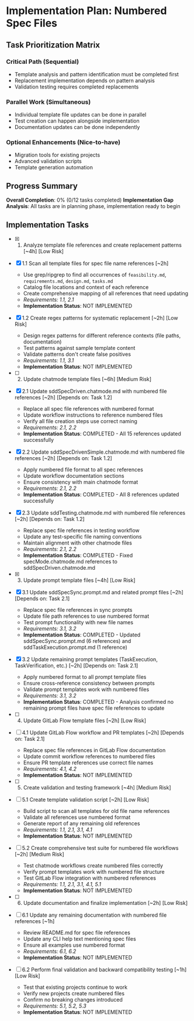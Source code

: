 # Implementation Plan: Numbered Spec Files

## Task Prioritization Matrix

### Critical Path (Sequential)
- Template analysis and pattern identification must be completed first
- Replacement implementation depends on pattern analysis
- Validation testing requires completed replacements

### Parallel Work (Simultaneous)
- Individual template file updates can be done in parallel
- Test creation can happen alongside implementation
- Documentation updates can be done independently

### Optional Enhancements (Nice-to-have)
- Migration tools for existing projects
- Advanced validation scripts
- Template generation automation

## Progress Summary
**Overall Completion**: 0% (0/12 tasks completed)
**Implementation Gap Analysis**: All tasks are in planning phase, implementation ready to begin

## Implementation Tasks

- [x] 1. Analyze template file references and create replacement patterns [~4h] [Low Risk]
- [x] 1.1 Scan all template files for spec file name references [~2h]
  - Use grep/ripgrep to find all occurrences of `feasibility.md`, `requirements.md`, `design.md`, `tasks.md`
  - Catalog file locations and context of each reference
  - Create comprehensive mapping of all references that need updating
  - _Requirements: 1.1, 2.1_
  - **Implementation Status**: NOT IMPLEMENTED

- [x] 1.2 Create regex patterns for systematic replacement [~2h] [Low Risk]
  - Design regex patterns for different reference contexts (file paths, documentation)
  - Test patterns against sample template content
  - Validate patterns don't create false positives
  - _Requirements: 1.1, 3.1_
  - **Implementation Status**: NOT IMPLEMENTED

- [ ] 2. Update chatmode template files [~6h] [Medium Risk]
- [x] 2.1 Update sddSpecDriven.chatmode.md with numbered file references [~2h] [Depends on: Task 1.2]
  - Replace all spec file references with numbered format
  - Update workflow instructions to reference numbered files
  - Verify all file creation steps use correct naming
  - _Requirements: 2.1, 2.2_
  - **Implementation Status**: COMPLETED - All 15 references updated successfully

- [x] 2.2 Update sddSpecDrivenSimple.chatmode.md with numbered file references [~2h] [Depends on: Task 1.2]
  - Apply numbered file format to all spec references
  - Update workflow documentation sections
  - Ensure consistency with main chatmode format
  - _Requirements: 2.1, 2.2_
  - **Implementation Status**: COMPLETED - All 8 references updated successfully

- [x] 2.3 Update sddTesting.chatmode.md with numbered file references [~2h] [Depends on: Task 1.2]
  - Replace spec file references in testing workflow
  - Update any test-specific file naming conventions
  - Maintain alignment with other chatmode files
  - _Requirements: 2.1, 2.2_
  - **Implementation Status**: COMPLETED - Fixed specMode.chatmode.md references to sddSpecDriven.chatmode.md

- [x] 3. Update prompt template files [~4h] [Low Risk]
- [x] 3.1 Update sddSpecSync.prompt.md and related prompt files [~2h] [Depends on: Task 2.1]
  - Replace spec file references in sync prompts
  - Update file path references to use numbered format
  - Test prompt functionality with new file names
  - _Requirements: 3.1, 3.2_
  - **Implementation Status**: COMPLETED - Updated sddSpecSync.prompt.md (6 references) and sddTaskExecution.prompt.md (1 reference)

- [x] 3.2 Update remaining prompt templates (TaskExecution, TaskVerification, etc.) [~2h] [Depends on: Task 2.1]
  - Apply numbered format to all prompt template files
  - Ensure cross-reference consistency between prompts
  - Validate prompt templates work with numbered files
  - _Requirements: 3.1, 3.2_
  - **Implementation Status**: COMPLETED - Analysis confirmed no remaining prompt files have spec file references to update

- [ ] 4. Update GitLab Flow template files [~2h] [Low Risk]
- [ ] 4.1 Update GitLab Flow workflow and PR templates [~2h] [Depends on: Task 2.1]
  - Replace spec file references in GitLab Flow documentation
  - Update commit workflow references to numbered files
  - Ensure PR template references use correct file names
  - _Requirements: 4.1, 4.2_
  - **Implementation Status**: NOT IMPLEMENTED

- [ ] 5. Create validation and testing framework [~4h] [Medium Risk]
- [ ] 5.1 Create template validation script [~2h] [Low Risk]
  - Build script to scan all templates for old file name references
  - Validate all references use numbered format
  - Generate report of any remaining old references
  - _Requirements: 1.1, 2.1, 3.1, 4.1_
  - **Implementation Status**: NOT IMPLEMENTED

- [ ] 5.2 Create comprehensive test suite for numbered file workflows [~2h] [Medium Risk]
  - Test chatmode workflows create numbered files correctly
  - Verify prompt templates work with numbered file structure
  - Test GitLab Flow integration with numbered references
  - _Requirements: 1.1, 2.1, 3.1, 4.1, 5.1_
  - **Implementation Status**: NOT IMPLEMENTED

- [ ] 6. Update documentation and finalize implementation [~2h] [Low Risk]
- [ ] 6.1 Update any remaining documentation with numbered file references [~1h]
  - Review README.md for spec file references
  - Update any CLI help text mentioning spec files
  - Ensure all examples use numbered format
  - _Requirements: 6.1, 6.2_
  - **Implementation Status**: NOT IMPLEMENTED

- [ ] 6.2 Perform final validation and backward compatibility testing [~1h] [Low Risk]
  - Test that existing projects continue to work
  - Verify new projects create numbered files
  - Confirm no breaking changes introduced
  - _Requirements: 5.1, 5.2, 5.3_
  - **Implementation Status**: NOT IMPLEMENTED